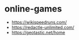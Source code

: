 # online-games

- https://wikispeedruns.com/
- https://redactle-unlimited.com/
- https://geotastic.net/home
